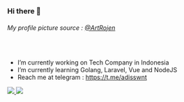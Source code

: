 ### Hi there 👋

###### My profile picture source : <a href="https://twitter.com/ArtRojen">@ArtRojen</a>
&nbsp;

- I’m currently working on Tech Company in Indonesia
- I’m currently learning Golang, Laravel, Vue and NodeJS
- Reach me at telegram : https://t.me/adisswnt



<a href="https://github.com/sizuwanoadi">
  <img src="https://github-readme-stats.vercel.app/api?username=sizuwanoadi&count_private=true&show_icons=true&theme=react">
</a>
<a href="https://github.com/sizuwanoadi">
  <img src="https://github-readme-stats.vercel.app/api/top-langs/?username=sizuwanoadi&layout=compact&theme=react&langs_count=8&hide=html,css,scss,tsql,shell,hack" />
</a>

